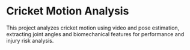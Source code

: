 # Cricket Motion Analysis

This project analyzes cricket motion using video and pose estimation, extracting joint angles and biomechanical features for performance and injury risk analysis.